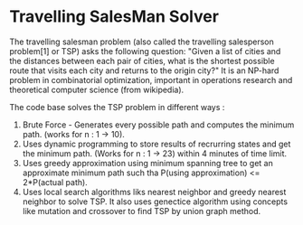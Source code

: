# Travelling SalesMan Solver

The travelling salesman problem (also called the travelling salesperson problem[1] or TSP) asks the following question: "Given a list of cities and the distances between each pair of cities, what is the shortest possible route that visits each city and returns to the origin city?" It is an NP-hard problem in combinatorial optimization, important in operations research and theoretical computer science (from wikipedia).

The code base solves the TSP problem in different ways :
1) Brute Force - Generates every possible path and computes the minimum path. (works for n : 1 -> 10).
2) Uses dynamic programming to store results of recrurring states and get the minimum path. (Works for n : 1 -> 23) within 4 minutes of time limit.
3) Uses greedy approximation using minimum spanning tree to get an approximate minimum path such tha P(using approximation) <= 2*P(actual path).
4) Uses local search algorithms liks nearest neighbor and greedy nearest neighbor to solve TSP. It also uses genectice algorithm using concepts like mutation and crossover to find TSP by union graph method.
